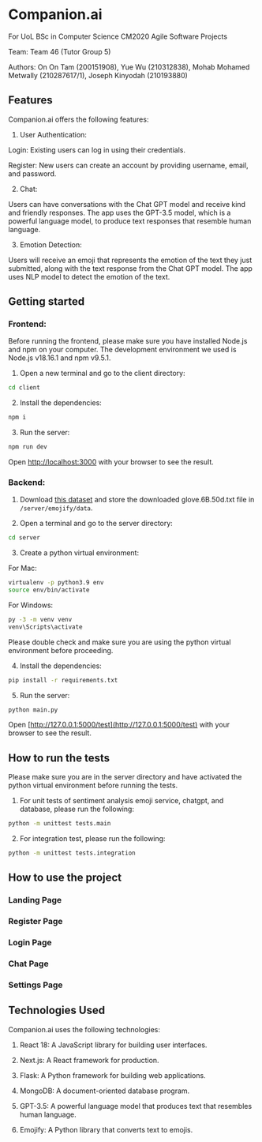 # Companion.ai

For UoL BSc in Computer Science CM2020 Agile Software Projects

Team: Team 46 (Tutor Group 5)

Authors: On On Tam (200151908), Yue Wu (210312838), Mohab Mohamed Metwally (210287617/1), Joseph Kinyodah (210193880)

## Features

Companion.ai offers the following features:

1. User Authentication:

Login: Existing users can log in using their credentials.

Register: New users can create an account by providing username, email, and password.

2. Chat:

Users can have conversations with the Chat GPT model and receive kind and friendly responses. The app uses the GPT-3.5 model, which is a powerful language model, to produce text responses that resemble human language.

3. Emotion Detection:

Users will receive an emoji that represents the emotion of the text they just submitted, along with the text response from the Chat GPT model. The app uses NLP model to detect the emotion of the text.

## Getting started

### Frontend:

Before running the frontend, please make sure you have installed Node.js and npm on your computer. The development environment we used is Node.js v18.16.1 and npm v9.5.1.

1. Open a new terminal and go to the client directory:
```bash
cd client
```

2. Install the dependencies:
```bash
npm i
```

3. Run the server:
```bash
npm run dev
```
Open [http://localhost:3000](http://localhost:3000) with your browser to see the result.

### Backend:

1. Download [this dataset](https://www.kaggle.com/datasets/watts2/glove6b50dtxt?resource=download) and store the downloaded glove.6B.50d.txt file in `/server/emojify/data`.

2. Open a terminal and go to the server directory:
```bash
cd server
```

3. Create a python virtual environment:

For Mac:
```bash
virtualenv -p python3.9 env
source env/bin/activate
```

For Windows:
```bash
py -3 -m venv venv
venv\Scripts\activate
```
Please double check and make sure you are using the python virtual environment before proceeding.

4. Install the dependencies:
```bash
pip install -r requirements.txt
```

5. Run the server:
```bash
python main.py
```
Open [http://127.0.0.1:5000/test](http://127.0.0.1:5000/test) with your browser to see the result.



## How to run the tests

Please make sure you are in the server directory and have activated the python virtual environment before running the tests.

1. For unit tests of sentiment analysis emoji service, chatgpt, and database, please run the following:
```bash
python -m unittest tests.main
```

2. For integration test, please run the following:
```bash
python -m unittest tests.integration
```


## How to use the project

### Landing Page

### Register Page

### Login Page

### Chat Page

### Settings Page

## Technologies Used

Companion.ai uses the following technologies:

1. React 18: A JavaScript library for building user interfaces.

2. Next.js: A React framework for production.

3. Flask: A Python framework for building web applications.

4. MongoDB: A document-oriented database program.

5. GPT-3.5: A powerful language model that produces text that resembles human language.

6. Emojify: A Python library that converts text to emojis.
